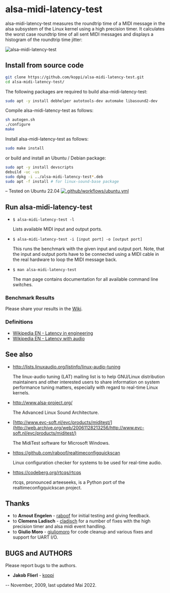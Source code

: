 # alsa-midi-latency-test

alsa-midi-latency-test measures the roundtrip time of a MIDI message in the alsa subsystem of the Linux kernel using a high precision timer. It calculates the worst case roundtrip time of all sent MIDI messages and displays a histogram of the roundtrip time jitter:

![alsa-midi-latency-test](https://raw.github.com/koppi/alsa-midi-latency-test/master/alsa-midi-latency-test.gif "alsa midi latency test")

## Install from source code
```bash
git clone https://github.com/koppi/alsa-midi-latency-test.git
cd alsa-midi-latency-test/
```
The following packages are required to build alsa-midi-latency-test:
```bash
sudo apt -y install debhelper autotools-dev automake libasound2-dev
```
Compile alsa-midi-latency-test as follows:
```bash
sh autogen.sh
./configure
make
```
Install alsa-midi-latency-test as follows:
```bash
sudo make install
```
or build and install an Ubuntu / Debian package:
```bash
sudo apt -y install devscripts
debuild -uc -us
sudo dpkg -i ../alsa-midi-latency-test*.deb
sudo apt -f install # for linux-sound-base package
```

– Tested on Ubuntu 22.04 [![.github/workflows/ubuntu.yml](https://github.com/koppi/alsa-midi-latency-test/actions/workflows/ubuntu.yml/badge.svg)](https://github.com/koppi/alsa-midi-latency-test/actions/workflows/ubuntu.yml)

## Run alsa-midi-latency-test
 * ``` $ alsa-midi-latency-test -l ```

   Lists available MIDI input and output ports.

 * ``` $ alsa-midi-latency-test -i [input port] -o [output port] ```

   This runs the benchmark with the given input and output port. Note, that the
   input and output ports have to be connected using a MIDI cable in the real
   hardware to loop the MIDI message back.

 * ``` $ man alsa-midi-latency-test ```

   The man page contains documentation for all available command line switches.

### Benchmark Results

   Please share your results in the [Wiki](../../wiki/).

### Definitions

 * [Wikipedia EN - Latency in engineering](http://tinyurl.com/wikipedia-latency-engineering)
 * [Wikipedia EN - Latency with audio](http://tinyurl.com/wikipedia-latency-audio)

## See also

 * http://lists.linuxaudio.org/listinfo/linux-audio-tuning

   The linux-audio tuning (LAT) mailing list is to help GNU/Linux distribution
   maintainers  and  other interested users to share information on system
   performance tuning matters, especially with regard to real-time Linux
   kernels.

 * http://www.alsa-project.org/

   The Advanced Linux Sound Architecture.

 * [http://www.evc-soft.nl/evc/products/miditest/](http://web.archive.org/web/20061128213256/http://www.evc-soft.nl/evc/products/miditest/)

   The MidiTest software for Microsoft Windows.

 * https://github.com/raboof/realtimeconfigquickscan

   Linux configuration checker for systems to be used for real-time audio.

 * https://codeberg.org/rtcqs/rtcqs

   rtcqs, pronounced arteeseeks, is a Python port of the realtimeconfigquickscan project.

## Thanks

 * to **Arnout Engelen** - [raboof](https://github.com/raboof) for initial testing and giving feedback.
 * to **Clemens Ladisch** - [cladisch](https://github.com/cladisch) for a number of fixes with the high precision timer and alsa midi event handling.
 * to **Giulio Moro** - [giuliomoro](https://github.com/giuliomoro) for code cleanup and various fixes and support for UART I/O.

## BUGS and AUTHORS

Please report bugs to the authors.

 * **Jakob Flierl** - [koppi](https://github.com/koppi)

-- November, 2009, last updated Mai 2022.
